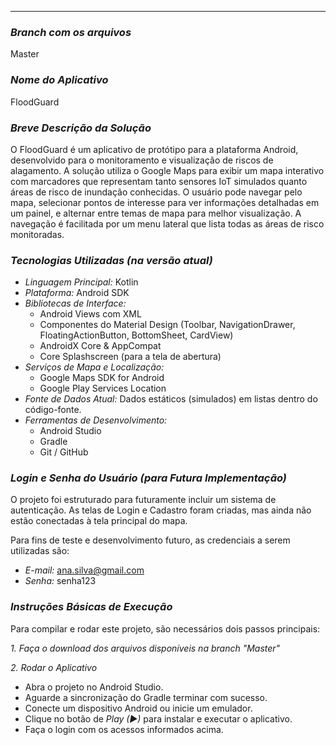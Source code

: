 ---

### *Branch com os arquivos*
Master

### *Nome do Aplicativo*
FloodGuard

### *Breve Descrição da Solução*
O FloodGuard é um aplicativo de protótipo para a plataforma Android, desenvolvido para o monitoramento e visualização de riscos de alagamento. A solução utiliza o Google Maps para exibir um mapa interativo com marcadores que representam tanto sensores IoT simulados quanto áreas de risco de inundação conhecidas. O usuário pode navegar pelo mapa, selecionar pontos de interesse para ver informações detalhadas em um painel, e alternar entre temas de mapa para melhor visualização. A navegação é facilitada por um menu lateral que lista todas as áreas de risco monitoradas.

### *Tecnologias Utilizadas (na versão atual)*

* *Linguagem Principal:* Kotlin
* *Plataforma:* Android SDK
* *Bibliotecas de Interface:*
    * Android Views com XML
    * Componentes do Material Design (Toolbar, NavigationDrawer, FloatingActionButton, BottomSheet, CardView)
    * AndroidX Core & AppCompat
    * Core Splashscreen (para a tela de abertura)
* *Serviços de Mapa e Localização:*
    * Google Maps SDK for Android
    * Google Play Services Location
* *Fonte de Dados Atual:* Dados estáticos (simulados) em listas dentro do código-fonte.
* *Ferramentas de Desenvolvimento:*
    * Android Studio
    * Gradle
    * Git / GitHub

### *Login e Senha do Usuário (para Futura Implementação)*

O projeto foi estruturado para futuramente incluir um sistema de autenticação. As telas de Login e Cadastro foram criadas, mas ainda não estão conectadas à tela principal do mapa.

Para fins de teste e desenvolvimento futuro, as credenciais a serem utilizadas são:

* *E-mail:* ana.silva@gmail.com
* *Senha:* senha123

### *Instruções Básicas de Execução*

Para compilar e rodar este projeto, são necessários dois passos principais:

*1. Faça o download dos arquivos disponíveis na branch "Master"*

*2. Rodar o Aplicativo*
   * Abra o projeto no Android Studio.
   * Aguarde a sincronização do Gradle terminar com sucesso.
   * Conecte um dispositivo Android ou inicie um emulador.
   * Clique no botão de *Play (▶)* para instalar e executar o aplicativo.
   * Faça o login com os acessos informados acima.
